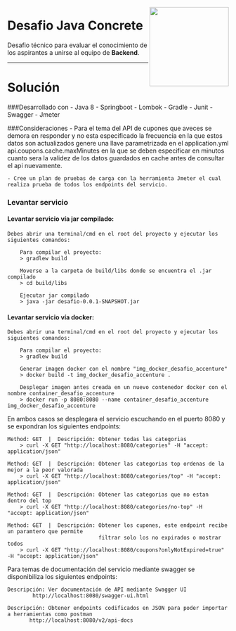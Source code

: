 <a href="https://concrete.com.br/"><img src=".github/concrete_symbol.png" width="180px" align="right" /></a>

# Desafio Java Concrete

Desafio técnico para evaluar el conocimiento de los aspirantes a unirse al equipo de **Backend**.

---
# Solución

###Desarrollado con
    - Java 8
    - Springboot
    - Lombok
    - Gradle
    - Junit
    - Swagger
    - Jmeter

###Consideraciones
    - Para el tema del API de cupones que aveces se demora en responder y no esta especificado la frecuencia en la
      que estos datos son actualizados genere una llave parametrizada en el application.yml api.coupons.cache.maxMinutes
      en la que se deben especificar en minutos cuanto sera la validez de los datos guardados en cache antes de consultar
      el api nuevamente.
      
    - Cree un plan de pruebas de carga con la herramienta Jmeter el cual realiza prueba de todos los endpoints del servicio.

### Levantar servicio
#### Levantar servicio vía jar compilado:
    Debes abrir una terminal/cmd en el root del proyecto y ejecutar los siguientes comandos:
        
        Para compilar el proyecto:
        > gradlew build
        
        Moverse a la carpeta de build/libs donde se encuentra el .jar compilado
        > cd build/libs
        
        Ejecutar jar compilado
        > java -jar desafio-0.0.1-SNAPSHOT.jar

#### Levantar servicio vía docker:
    Debes abrir una terminal/cmd en el root del proyecto y ejecutar los siguientes comandos:
        
        Para compilar el proyecto:
        > gradlew build
        
        Generar imagen docker con el nombre "img_docker_desafio_accenture"
        > docker build -t img_docker_desafio_accenture .
        
        Desplegar imagen antes creada en un nuevo contenedor docker con el nombre container_desafio_accenture       
        > docker run -p 8080:8080 --name container_desafio_accenture img_docker_desafio_accenture


En ambos casos se desplegara el servicio escuchando en el puerto 8080 y se expondran los siguientes endpoints:

    Method: GET  |  Descripción: Obtener todas las categorias
        > curl -X GET "http://localhost:8080/categories" -H "accept: application/json"
        
    Method: GET  |  Descripción: Obtener las categorias top ordenas de la mejor a la peor valorada
        > curl -X GET "http://localhost:8080/categories/top" -H "accept: application/json"
            
    Method: GET  |  Descripción: Obtener las categorias que no estan dentro del top
        > curl -X GET "http://localhost:8080/categories/no-top" -H "accept: application/json"
        
    Method: GET  |  Descripción: Obtener los cupones, este endpoint recibe un paramtero que permite 
                                 filtrar solo los no expirados o mostrar todos
        > curl -X GET "http://localhost:8080/coupons?onlyNotExpired=true" -H "accept: application/json"

Para temas de documentación del servicio mediante swagger se disponibiliza los siguientes endpoints:
    
    Descripción: Ver documentación de API mediante Swagger UI
            http://localhost:8080/swagger-ui.html
            
    Descripción: Obtener endpoints codificados en JSON para poder importar a herramientas como postman
           http://localhost:8080/v2/api-docs
         